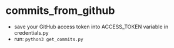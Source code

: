 # commits_from_github

- save your GitHub access token into ACCESS_TOKEN variable in credentials.py
- run: `python3 get_commits.py`